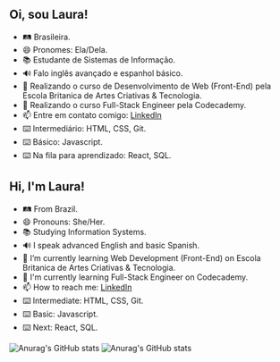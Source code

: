 ## Oi, sou Laura!
- 🛤 Brasileira.
- 😄 Pronomes: Ela/Dela.
- 📚 Estudante de Sistemas de Informação.
- 🔊 Falo inglês avançado e espanhol básico.
- 🌱 Realizando o curso de Desenvolvimento de Web (Front-End) pela Escola Britanica de Artes Criativas & Tecnologia.
- 📒 Realizando o curso Full-Stack Engineer pela Codecademy.
- 📫 Entre em contato comigo: [LinkedIn](https://www.linkedin.com/in/lauracacique/)
- ⌨️ Intermediário: HTML, CSS, Git.
- ⌨️ Básico: Javascript.
- ⌨️ Na fila para aprendizado: React, SQL.


## Hi, I'm Laura!
- 🛤 From Brazil.
- 😄 Pronouns: She/Her.
- 📚 Studying Information Systems.
- 🔊 I speak advanced English and basic Spanish.
- 🌱 I’m currently learning Web Development (Front-End) on Escola Britanica de Artes Criativas & Tecnologia.
- 📒 I'm currently learning Full-Stack Engineer on Codecademy.
- 📫 How to reach me: [LinkedIn](https://www.linkedin.com/in/lauracacique/)
- ⌨️ Intermediate: HTML, CSS, Git.
- ⌨️ Basic: Javascript.
- ⌨️ Next: React, SQL.


![Anurag's GitHub stats](https://github-readme-stats.vercel.app/api?username=lauravitalc&theme=radical&show_icons=true)
![Anurag's GitHub stats](https://github-readme-stats.vercel.app/api?username=lauravitalc&show_icons=true&theme=radical)
